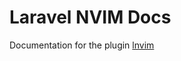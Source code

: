 # Laravel NVIM Docs

Documentation for the plugin [lnvim](https://github.com/adalessa/laravel.nvim)
